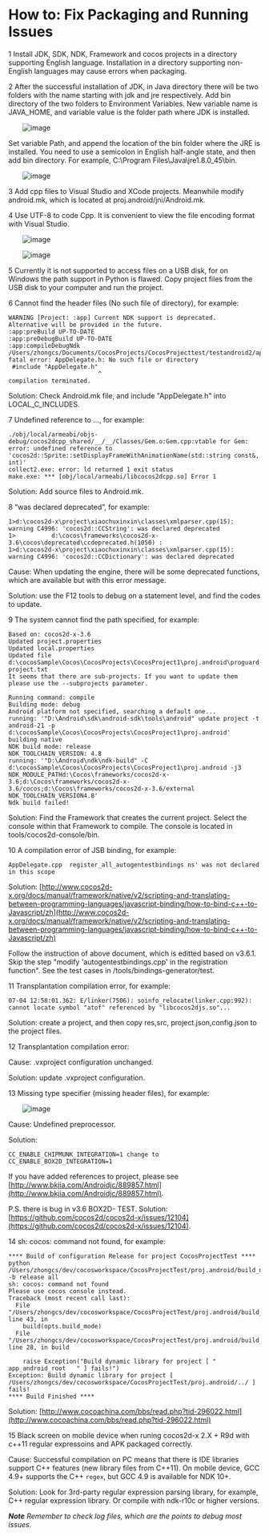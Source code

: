 # How to: Fix Packaging and Running Issues #

1 Install JDK, SDK, NDK, Framework and cocos projects in a directory supporting English language. Installation in a directory supporting non-English languages may cause errors when packaging. 

2 After the successful installation of JDK, in Java directory there will be two folders with the name starting with jdk and jre respectively. Add bin directory of the two folders to Environment Variables. New variable name is JAVA_HOME, and variable value is the folder path where JDK is installed. 

&emsp;&emsp;![image](res_en/image0001.png)
 
Set variable Path, and append the location of the bin folder where the JRE is installed. You need to use a semicolon in English half-angle state, and then add bin directory. For example, C:\Program Files\Java\jre1.8.0_45\bin.

&emsp;&emsp;![image](res_en/image0002.png)

3 Add cpp files to Visual Studio and XCode projects. Meanwhile modify android.mk, which is located at proj.android/jni/Android.mk. 

4 Use UTF-8 to code Cpp. It is convenient to view the file encoding format with Visual Studio. 

&emsp;&emsp;![image](res_en/image0004.png)

&emsp;&emsp;![image](res_en/image0003.png)

5 Currently it is not supported to access files on a USB disk, for on Windows the path support in Python is flawed. Copy project files from the USB disk to your computer and run the project. 

6  Cannot find the header files (No such file of directory), for example: 

    WARNING [Project: :app] Current NDK support is deprecated.  Alternative will be provided in the future.
	:app:preBuild UP-TO-DATE
	:app:preDebugBuild UP-TO-DATE
	:app:compileDebugNdk
	/Users/zhongcs/Documents/CocosProjects/CocosProjecttest/testandroid2/app/src/main/jni/hellocpp/main.cpp:1:25: fatal error: AppDelegate.h: No such file or directory
	 #include "AppDelegate.h"
	                         ^
	compilation terminated.

Solution: Check Android.mk file, and include "AppDelegate.h" into LOCAL_C_INCLUDES. 

7 Undefined reference to …, for example: 
 
	./obj/local/armeabi/objs-debug/cocos2dcpp_shared/__/__/Classes/Gem.o:Gem.cpp:vtable for Gem: error: undefined reference to 'cocos2d::Sprite::setDisplayFrameWithAnimationName(std::string const&, int)'
	collect2.exe: error: ld returned 1 exit status
	make.exe: *** [obj/local/armeabi/libcocos2dcpp.so] Error 1

Solution: Add source files to Android.mk.

8 “was declared deprecated”, for example: 

	1>d:\cocos2d-x\project\xiaochuxinxin\classes\xmlparser.cpp(15): warning C4996: 'cocos2d::CCString': was declared deprecated
	1>          d:\cocos\frameworks\cocos2d-x-3.6\cocos\deprecated\ccdeprecated.h(1050) : 
	1>d:\cocos2d-x\project\xiaochuxinxin\classes\xmlparser.cpp(15): warning C4996: 'cocos2d::CCDictionary': was declared deprecated

Cause: When updating the engine, there will be some deprecated functions, which are available but with this error message. 

Solution:  use the F12 tools to debug on a statement level, and find the codes to update. 

9 The system cannot find the path specified, for example: 

	Based on: cocos2d-x-3.6
	Updated project.properties
	Updated local.properties
	Updated file d:\cocosSample\Cocos\CocosProjects\CocosProject1\proj.android\proguard-project.txt
	It seems that there are sub-projects. If you want to update them
	please use the --subprojects parameter.

	Running command: compile
	Building mode: debug
	Android platform not specified, searching a default one...
	running: '"D:\Android\sdk\android-sdk\tools\android" update project -t android-21 -p d:\cocosSample\Cocos\CocosProjects\CocosProject1\proj.android'
	building native
	NDK build mode: release
	NDK_TOOLCHAIN_VERSION: 4.8
	running: '"D:\Android\ndk\ndk-build" -C d:\cocosSample\Cocos\CocosProjects\CocosProject1\proj.android -j3 NDK_MODULE_PATHd:\Cocos\frameworks/cocos2d-x-3.6;d:\Cocos\frameworks/cocos2d-x-3.6/cocos;d:\Cocos\frameworks/cocos2d-x-3.6/external NDK_TOOLCHAIN_VERSION4.8'
	Ndk build failed!

Solution: Find the Framework that creates the current project. Select the console within that Framework to compile. The console is located in tools/cocos2d-console/bin. 

10 A compilation error of JSB binding, for example: 

	AppDelegate.cpp  register_all_autogentestbindings ns' was not declared in this scope

Solution: [http://www.cocos2d-x.org/docs/manual/framework/native/v2/scripting-and-translating-between-programming-languages/javascript-binding/how-to-bind-c++-to-Javascript/zh](http://www.cocos2d-x.org/docs/manual/framework/native/v2/scripting-and-translating-between-programming-languages/javascript-binding/how-to-bind-c++-to-Javascript/zh) 

Follow the instruction of above document, which is editted based on v3.6.1. Skip the step "modify 'autogentestbindings.cpp' in the registration function". See the test cases in /tools/bindings-generator/test. 

11 Transplantation compilation error, for example: 

    07-04 12:58:01.362: E/linker(7506): soinfo_relocate(linker.cpp:992): cannot locate symbol "atof" referenced by "libcocos2djs.so"...

Solution: create a project, and then copy res,src, project.json,config.json to the project files. 

12 Transplantation compilation error:

Cause: .vxproject configuration unchanged. 

Solution: update .vxproject configuration. 

13 Missing type specifier (missing header files), for example: 

&emsp;&emsp;![image](res_en/image0005.png)

Cause: Undefined preprocessor.

Solution: 

    CC_ENABLE_CHIPMUNK_INTEGRATION=1 change to CC_ENABLE_BOX2D_INTEGRATION=1

If you have added references to project, please see [http://www.bkjia.com/Androidjc/889857.html](http://www.bkjia.com/Androidjc/889857.html).

P.S. there is bug in v3.6 BOX2D- TEST. Solution: [https://github.com/cocos2d/cocos2d-x/issues/12104](https://github.com/cocos2d/cocos2d-x/issues/12104). 

14 sh: cocos: command not found, for example: 

	**** Build of configuration Release for project CocosProjectTest ****
	python /Users/zhongcs/dev/cocosworkspace/CocosProjectTest/proj.android/build_native.py -b release all 
	sh: cocos: command not found
	Please use cocos console instead.
	Traceback (most recent call last):
	  File "/Users/zhongcs/dev/cocosworkspace/CocosProjectTest/proj.android/build_native.py", line 43, in 
	    build(opts.build_mode)
	  File "/Users/zhongcs/dev/cocosworkspace/CocosProjectTest/proj.android/build_native.py", line 28, in build
	
	    raise Exception("Build dynamic library for project [ "   app_android_root   " ] fails!")
	Exception: Build dynamic library for project [ /Users/zhongcs/dev/cocosworkspace/CocosProjectTest/proj.android/../ ] fails!
	**** Build Finished ****

Solution: [http://www.cocoachina.com/bbs/read.php?tid-296022.html](http://www.cocoachina.com/bbs/read.php?tid-296022.html)

15 Black screen on mobile device when runing cocos2d-x 2.X + R9d with c++11 regular expressoins and APK packaged correctly. 

Cause: Successful compilation on PC means that there is IDE libraries support C++ features (new library files from C++11). On mobile device, GCC 4.9+ supports the C++  `regex`, but GCC 4.9 is available for NDK 10+. 

Solution: Look for 3rd-party regular expression parsing library, for example, C++ regular expression library. Or compile with ndk-r10c or higher versions.  


***Note** Remember to check log files, which are the points to debug most issues.* 









